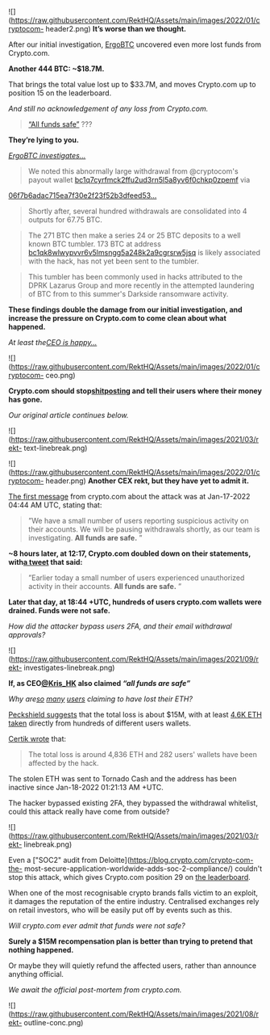 ![](https://raw.githubusercontent.com/RektHQ/Assets/main/images/2022/01/cryptocom-
header2.png) **It’s worse than we thought.**

After our initial investigation,
[ErgoBTC](https://twitter.com/ErgoBTC/status/1483540849434763264?s=20)
uncovered even more lost funds from Crypto.com.

 **Another 444 BTC: ~$18.7M.**

That brings the total value lost up to $33.7M, and moves Crypto.com up to
position 15 on the leaderboard.

 _And still no acknowledgement of any loss from Crypto.com._

> [“All funds
> safe”](https://twitter.com/cryptocom/status/1482936866001207296?s=20) ???

 **They’re lying to you.**

 _[ErgoBTC
investigates…](https://twitter.com/ErgoBTC/status/1483540849434763264?s=20)_

> We noted this abnormally large withdrawal from @cryptocom's payout wallet
> [bc1q7cyrfmck2ffu2ud3rn5l5a8yv6f0chkp0zpemf](https://www.blockchain.com/btc/address/bc1q7cyrfmck2ffu2ud3rn5l5a8yv6f0chkp0zpemf)
> via

[06f7b6adac715ea7f30e2f23f52b3dfeed53...](https://t.co/D9yITrsei4)

> Shortly after, several hundred withdrawals are consolidated into 4 outputs
> for 67.75 BTC.

> The 271 BTC then make a series 24 or 25 BTC deposits to a well known BTC
> tumbler. 173 BTC at address
> [bc1qk8wlwypvvr6v5lmsngg5a248k2a9cgrsrw5jsq](https://www.blockchain.com/btc/address/bc1qk8wlwypvvr6v5lmsngg5a248k2a9cgrsrw5jsq)
> is likely associated with the hack, has not yet been sent to the tumbler.

> This tumbler has been commonly used in hacks attributed to the DPRK Lazarus
> Group and more recently in the attempted laundering of BTC from to this
> summer's Darkside ransomware activity.

 **These findings double the damage from our initial investigation, and
increase the pressure on Crypto.com to come clean about what happened.**

 _At least the[CEO is
happy…](https://twitter.com/Kris_HK/status/1483277458262859776)_

![](https://raw.githubusercontent.com/RektHQ/Assets/main/images/2022/01/cryptocom-
ceo.png)

 **Crypto.com should
stop[shitposting](https://twitter.com/LoadedLions_CDC/status/1483424355715809281?s=20)
and tell their users where their money has gone.**

 _Our original article continues below._

![](https://raw.githubusercontent.com/RektHQ/Assets/main/images/2021/03/rekt-
text-linebreak.png)

![](https://raw.githubusercontent.com/RektHQ/Assets/main/images/2022/01/cryptocom-
header.png) **Another CEX rekt, but they have yet to admit it.**

[The first
message](https://twitter.com/cryptocom/status/1482936866001207296?s=20) from
crypto.com about the attack was at Jan-17-2022 04:44 AM UTC, stating that:

> ”We have a small number of users reporting suspicious activity on their
> accounts. We will be pausing withdrawals shortly, as our team is
> investigating. **All funds are safe.** ”

 **~8 hours later, at 12:17, Crypto.com doubled down on their statements,
with[a tweet](https://twitter.com/cryptocom/status/1483050866894868484?s=20)
that said:**

> ”Earlier today a small number of users experienced unauthorized activity in
> their accounts. **All funds are safe.** ”

 **Later that day, at 18:44 +UTC, hundreds of users crypto.com wallets were
drained. Funds were not safe.**

 _How did the attacker bypass users 2FA, and their email withdrawal
approvals?_

![](https://raw.githubusercontent.com/RektHQ/Assets/main/images/2021/09/rekt-
investigates-linebreak.png)

 **If, as
CEO[@Kris_HK](https://twitter.com/Kris_HK/status/1483277350683185155?s=20)
also claimed _“all funds are safe”_**

 _Why
are[so](https://twitter.com/CarlosJRegueir1/status/1483043157130547202?s=20)
[many](https://twitter.com/dogeofficialceo/status/1482977646116016130?s=20)
[users](https://twitter.com/AlohanCharles/status/1483343632312774657?s=20)
claiming to have lost their ETH?_

[Peckshield
suggests](https://twitter.com/peckshield/status/1483246262371557378?s=20) that
the total loss is about $15M, with at least [4.6K ETH
taken](https://etherscan.io/address/0x6e1218c55f1acb588fc5e55b721f1183d7d29d3d)
directly from hundreds of different users wallets.

[Certik wrote](https://twitter.com/certikorg/status/1483271631321583616?s=20)
that:

> The total loss is around 4,836 ETH and 282 users' wallets have been affected
> by the hack.

The stolen ETH was sent to Tornado Cash and the address has been inactive
since Jan-18-2022 01:21:13 AM +UTC.

The hacker bypassed existing 2FA, they bypassed the withdrawal whitelist,
could this attack really have come from outside?

![](https://raw.githubusercontent.com/RektHQ/Assets/main/images/2021/03/rekt-
linebreak.png)

Even a ["SOC2" audit from Deloitte](https://blog.crypto.com/crypto-com-the-
most-secure-application-worldwide-adds-soc-2-compliance/) couldn't stop this
attack, which gives Crypto.com position 29 on [the
leaderboard](https://rekt.news/leaderboard/).

When one of the most recognisable crypto brands falls victim to an exploit, it
damages the reputation of the entire industry. Centralised exchanges rely on
retail investors, who will be easily put off by events such as this.

 _Will crypto.com ever admit that funds were not safe?_

 **Surely a $15M recompensation plan is better than trying to pretend that
nothing happened.**

Or maybe they will quietly refund the affected users, rather than announce
anything official.

 _We await the official post-mortem from crypto.com._

![](https://raw.githubusercontent.com/RektHQ/Assets/main/images/2021/08/rekt-
outline-conc.png)


